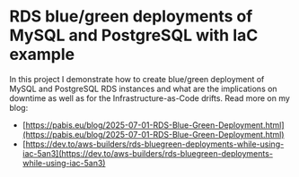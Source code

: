RDS blue/green deployments of MySQL and PostgreSQL with IaC example
==============

In this project I demonstrate how to create blue/green deployment of MySQL and
PostgreSQL RDS instances and what are the implications on downtime as well as
for the Infrastructure-as-Code drifts. Read more on my blog:

- [https://pabis.eu/blog/2025-07-01-RDS-Blue-Green-Deployment.html](https://pabis.eu/blog/2025-07-01-RDS-Blue-Green-Deployment.html)
- [https://dev.to/aws-builders/rds-bluegreen-deployments-while-using-iac-5an3](https://dev.to/aws-builders/rds-bluegreen-deployments-while-using-iac-5an3)
